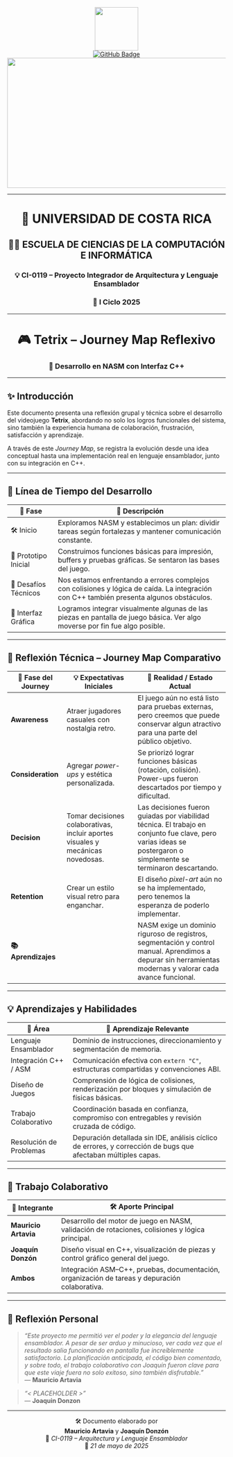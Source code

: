 <div align="center">
  <img src="https://media.giphy.com/media/M9gbBd9nbDrOTu1Mqx/giphy.gif" width="100"/>
</div>

<div align="center">
  <a href="https://github.com/C10743-ArtaviaM">
    <img src="https://img.shields.io/badge/GitHub-000000?style=for-the-badge&logo=github&logoColor=white" alt="GitHub Badge"/>
  </a>
</div>

<div align="center">
  <img src="https://media.giphy.com/media/dWesBcTLavkZuG35MI/giphy.gif" width="600" height="300"/>
</div>

---

<div align="center">

# 🏫 UNIVERSIDAD DE COSTA RICA  
## 👨‍💻 ESCUELA DE CIENCIAS DE LA COMPUTACIÓN E INFORMÁTICA  
### 💡 CI-0119 – Proyecto Integrador de Arquitectura y Lenguaje Ensamblador  
### 📅 I Ciclo 2025

</div>

---

<div align="center">

# 🎮 Tetrix – Journey Map Reflexivo  
### 📍 Desarrollo en NASM con Interfaz C++

</div>

---

## ✨ Introducción

Este documento presenta una reflexión grupal y técnica sobre el desarrollo del videojuego **Tetrix**, abordando no solo los logros funcionales del sistema, sino también la experiencia humana de colaboración, frustración, satisfacción y aprendizaje.

A través de este *Journey Map*, se registra la evolución desde una idea conceptual hasta una implementación real en lenguaje ensamblador, junto con su integración en C++.

---

## 🧵 Línea de Tiempo del Desarrollo

| 📆 Fase                | 💬 Descripción                                                                                                                                      |
|------------------------|------------------------------------------------------------------------------------------------------------------------------------------------------|
| 🛠️ Inicio              | Exploramos NASM y establecimos un plan: dividir tareas según fortalezas y mantener comunicación constante.                                           |
| 🧪 Prototipo Inicial   | Construimos funciones básicas para impresión, buffers y pruebas gráficas. Se sentaron las bases del juego.                                 |
| 🧩 Desafíos Técnicos   | Nos estamos enfrentando a errores complejos con colisiones y lógica de caída. La integración con C++ también presenta algunos obstáculos.      |
| 🎨 Interfaz Gráfica    | Logramos integrar visualmente algunas de las piezas en pantalla de juego básica. Ver algo moverse por fin fue algo posible.             |                             |

---

## 🧠 Reflexión Técnica – Journey Map Comparativo

| 🧩 Fase del Journey | 💡 Expectativas Iniciales                                                                                                                                   | 🎯 Realidad / Estado Actual                                                                                                                                         |
|--------------------|-------------------------------------------------------------------------------------------------------------------------------------------------------------|---------------------------------------------------------------------------------------------------------------------------------------------------------------------|
| **Awareness**      | Atraer jugadores casuales con nostalgia retro.                                                                                                               | El juego aún no está listo para pruebas externas, pero creemos que puede conservar algun atractivo para una parte del público objetivo.                                                    |
| **Consideration**  | Agregar *power-ups* y estética personalizada.                                                                                                                | Se priorizó lograr funciones básicas (rotación, colisión). Power-ups fueron descartados por tiempo y dificultad.                                                               |
| **Decision**       | Tomar decisiones colaborativas, incluir aportes visuales y mecánicas novedosas.                                                                              | Las decisiones fueron guiadas por viabilidad técnica. El trabajo en conjunto fue clave, pero varias ideas se postergaron o simplemente se terminaron descartando.                                         |
| **Retention**      | Crear un estilo visual retro para enganchar.                                                                                                                  | El diseño *pixel-art* aún no se ha implementado, pero tenemos la esperanza de poderlo implementar.                                                                                     |
| **📚 Aprendizajes**|                                                                                                                                                               | NASM exige un dominio riguroso de registros, segmentación y control manual. Aprendimos a depurar sin herramientas modernas y valorar cada avance funcional.         |

---

## 💡 Aprendizajes y Habilidades

| 🧠 Área                      | 📌 Aprendizaje Relevante                                                                                          |
|-----------------------------|--------------------------------------------------------------------------------------------------------------------|
| Lenguaje Ensamblador        | Dominio de instrucciones, direccionamiento y segmentación de memoria.                                             |
| Integración C++ / ASM       | Comunicación efectiva con `extern "C"`, estructuras compartidas y convenciones ABI.                               |
| Diseño de Juegos            | Comprensión de lógica de colisiones, renderización por bloques y simulación de físicas básicas.                    |
| Trabajo Colaborativo        | Coordinación basada en confianza, compromiso con entregables y revisión cruzada de código.                        |
| Resolución de Problemas     | Depuración detallada sin IDE, análisis cíclico de errores, y corrección de bugs que afectaban múltiples capas.     |

---

## 🤝 Trabajo Colaborativo

| 👤 Integrante         | 🛠️ Aporte Principal                                                                                                 |
|----------------------|---------------------------------------------------------------------------------------------------------------------|
| **Mauricio Artavia** | Desarrollo del motor de juego en NASM, validación de rotaciones, colisiones y lógica principal.                    |
| **Joaquín Donzón**   | Diseño visual en C++, visualización de piezas y control gráfico general del juego.                                 |
| **Ambos**            | Integración ASM–C++, pruebas, documentación, organización de tareas y depuración colaborativa.                     |

---

## 🧠 Reflexión Personal

> _“Este proyecto me permitió ver el poder y la elegancia del lenguaje ensamblador. A pesar de ser arduo y minucioso, ver cada vez que el resultado salia funcionando en pantalla fue increíblemente satisfactorio. La planificación anticipada, el código bien comentado, y sobre todo, el trabajo colaborativo con Joaquín fueron clave para que este viaje fuera no solo exitoso, sino también disfrutable.”_  
> — **Mauricio Artavia**


> _“< PLACEHOLDER >”_  
> — **Joaquin Donzon**

---

<div align="center">

🛠️ Documento elaborado por  
**Mauricio Artavia** y **Joaquín Donzón**  
📘 *CI-0119 – Arquitectura y Lenguaje Ensamblador*  
📅 *21 de mayo de 2025*

</div>
